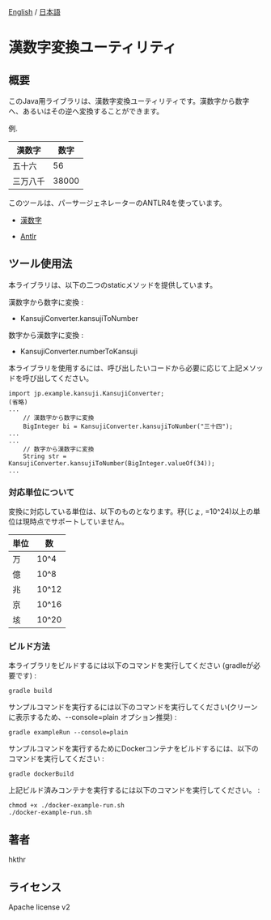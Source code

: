[English](https://github.com/hkthr/kansuji-converter/) / [日本語](README.ja.md)

# 漢数字変換ユーティリティ

## 概要
このJava用ライブラリは、漢数字変換ユーティリティです。漢数字から数字へ、あるいはその逆へ変換することができます。

例.

漢数字  | 数字
------------- | -------------
五十六  | 56
三万八千  | 38000

このツールは、パーサージェネレーターのANTLR4を使っています。

- [漢数字](https://ja.wikipedia.org/wiki/%E6%BC%A2%E6%95%B0%E5%AD%97)

- [Antlr](https://www.antlr.org/)

## ツール使用法

本ライブラリは、以下の二つのstaticメソッドを提供しています。

漢数字から数字に変換 :
- KansujiConverter.kansujiToNumber

数字から漢数字に変換 :
- KansujiConverter.numberToKansuji

本ライブラリを使用するには、呼び出したいコードから必要に応じて上記メソッドを呼び出してください。

```
import jp.example.kansuji.KansujiConverter;
(省略)
...
    // 漢数字から数字に変換
    BigInteger bi = KansujiConverter.kansujiToNumber("三十四");
...
...
    // 数字から漢数字に変換
    String str = KansujiConverter.kansujiToNumber(BigInteger.valueOf(34));
...
```

### 対応単位について

変換に対応している単位は、以下のものとなります。𥝱(じょ, =10^24)以上の単位は現時点でサポートしていません。

単位  | 数
------------- | -------------
万  | 10^4
億  | 10^8
兆  | 10^12
京  | 10^16
垓  | 10^20

### ビルド方法

本ライブラリをビルドするには以下のコマンドを実行してください (gradleが必要です) :

```
gradle build
```

サンプルコマンドを実行するには以下のコマンドを実行してください(クリーンに表示するため、--console=plain オプション推奨) :

```
gradle exampleRun --console=plain
```

サンプルコマンドを実行するためにDockerコンテナをビルドするには、以下のコマンドを実行してください :
```
gradle dockerBuild 
```

上記ビルド済みコンテナを実行するには以下のコマンドを実行してください。 :
```
chmod +x ./docker-example-run.sh 
./docker-example-run.sh 
```

## 著者
hkthr

## ライセンス
Apache license v2
